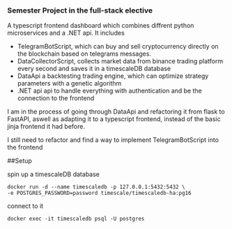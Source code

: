 ### Semester Project in the full-stack elective

A  typescript frontend dashboard which combines diffrent python microservices and a .NET api.
It includes

- TelegramBotScript, which can buy and sell cryptocurrency directly on the blockchain based on telegrams messages.
- DataCollectorScript, collects market data from binance trading platform every second and saves it in a timescaleDB database
- DataApi a backtesting trading engine, which can optimize strategy parameters with a genetic algorithm
- .NET api api to handle everything with authentication and be the connection to the frontend

I am in the process of going through DataApi and refactoring it from flask to FastAPI, aswell as adapting it to a typescript frontend, 
instead of the basic jinja frontend it had before.

I still need to refactor and find a way to implement TelegramBotScript into the frontend

##Setup

spin up a timescaleDB database
```
docker run -d --name timescaledb -p 127.0.0.1:5432:5432 \
-e POSTGRES_PASSWORD=password timescale/timescaledb-ha:pg16
```
connect to it
```
docker exec -it timescaledb psql -U postgres
```
